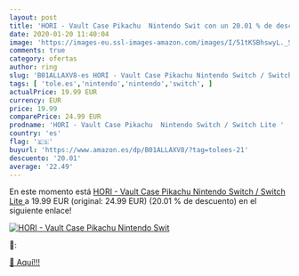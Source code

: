 ```yaml
---
layout: post
title: 'HORI - Vault Case Pikachu  Nintendo Swit con un 20.01 % de descuento'
date: 2020-01-20 11:40:04
image: 'https://images-eu.ssl-images-amazon.com/images/I/51tKSBhswyL._SL200_.jpg'
comments: true
category: ofertas
author: ring
slug: 'B01ALLAXV8-es HORI - Vault Case Pikachu Nintendo Switch / Switch Lite'
tags: [ 'tole.es','nintendo','nintendo','switch', ]
actualPrice: 19.99 EUR
currency: EUR
price: 19.99
comparePrice: 24.99 EUR
prodname: 'HORI - Vault Case Pikachu  Nintendo Switch / Switch Lite '
country: 'es'
flag: '🇪🇸'
buyurl: 'https://www.amazon.es/dp/B01ALLAXV8/?tag=tolees-21'
descuento: '20.01'
average: '22.49'
---
```


En este momento está [HORI - Vault Case Pikachu  Nintendo Switch / Switch Lite ](https://www.amazon.es/dp/B01ALLAXV8/?tag=tolees-21) a 19.99 EUR (original: 24.99 EUR) (20.01 %  de descuento) en el siguiente enlace!

[![HORI - Vault Case Pikachu  Nintendo Swit](https://images-eu.ssl-images-amazon.com/images/I/51tKSBhswyL._SL200_.jpg)](https://www.amazon.es/dp/B01ALLAXV8/?tag=tolees-21)

🔎:


[🛒 Aquí!!!](https://www.amazon.es/dp/B01ALLAXV8/?tag=tolees-21)
